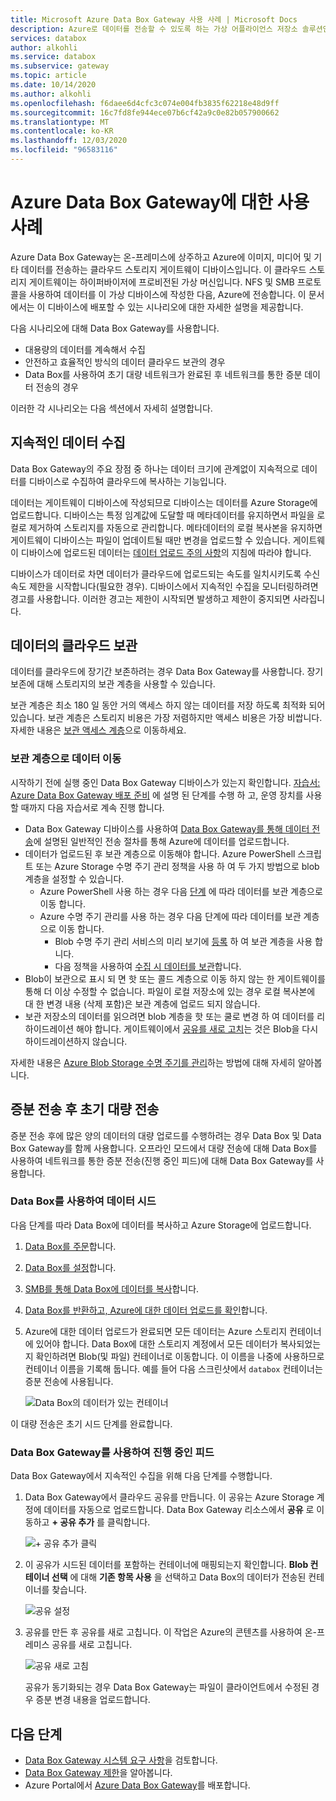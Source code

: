 ```yaml
---
title: Microsoft Azure Data Box Gateway 사용 사례 | Microsoft Docs
description: Azure로 데이터를 전송할 수 있도록 하는 가상 어플라이언스 저장소 솔루션인 Azure Data Box Gateway의 사용 사례에 대해 설명 합니다.
services: databox
author: alkohli
ms.service: databox
ms.subservice: gateway
ms.topic: article
ms.date: 10/14/2020
ms.author: alkohli
ms.openlocfilehash: f6daee6d4cfc3c074e004fb3835f62218e48d9ff
ms.sourcegitcommit: 16c7fd8fe944ece07b6cf42a9c0e82b057900662
ms.translationtype: MT
ms.contentlocale: ko-KR
ms.lasthandoff: 12/03/2020
ms.locfileid: "96583116"
---
```

# <a name="use-cases-for-azure-data-box-gateway"></a>Azure Data Box Gateway에 대한 사용 사례

Azure Data Box Gateway는 온-프레미스에 상주하고 Azure에 이미지, 미디어 및 기타 데이터를 전송하는 클라우드 스토리지 게이트웨이 디바이스입니다. 이 클라우드 스토리지 게이트웨이는 하이퍼바이저에 프로비전된 가상 머신입니다. NFS 및 SMB 프로토콜을 사용하여 데이터를 이 가상 디바이스에 작성한 다음, Azure에 전송합니다. 이 문서에서는 이 디바이스에 배포할 수 있는 시나리오에 대한 자세한 설명을 제공합니다.

다음 시나리오에 대해 Data Box Gateway를 사용합니다.

- 대용량의 데이터를 계속해서 수집
- 안전하고 효율적인 방식의 데이터 클라우드 보관의 경우
- Data Box를 사용하여 초기 대량 네트워크가 완료된 후 네트워크를 통한 증분 데이터 전송의 경우

이러한 각 시나리오는 다음 섹션에서 자세히 설명합니다.


## <a name="continuous-data-ingestion"></a>지속적인 데이터 수집

Data Box Gateway의 주요 장점 중 하나는 데이터 크기에 관계없이 지속적으로 데이터를 디바이스로 수집하여 클라우드에 복사하는 기능입니다.

데이터는 게이트웨이 디바이스에 작성되므로 디바이스는 데이터를 Azure Storage에 업로드합니다. 디바이스는 특정 임계값에 도달할 때 메타데이터를 유지하면서 파일을 로컬로 제거하여 스토리지를 자동으로 관리합니다. 메타데이터의 로컬 복사본을 유지하면 게이트웨이 디바이스는 파일이 업데이트될 때만 변경을 업로드할 수 있습니다. 게이트웨이 디바이스에 업로드된 데이터는 [데이터 업로드 주의 사항](data-box-gateway-limits.md#data-upload-caveats)의 지침에 따라야 합니다.

디바이스가 데이터로 차면 데이터가 클라우드에 업로드되는 속도를 일치시키도록 수신 속도 제한을 시작합니다(필요한 경우). 디바이스에서 지속적인 수집을 모니터링하려면 경고를 사용합니다. 이러한 경고는 제한이 시작되면 발생하고 제한이 중지되면 사라집니다.

## <a name="cloud-archival-of-data"></a>데이터의 클라우드 보관

데이터를 클라우드에 장기간 보존하려는 경우 Data Box Gateway를 사용합니다. 장기 보존에 대해 스토리지의 보관 계층을 사용할 수 있습니다.

보관 계층은 최소 180 일 동안 거의 액세스 하지 않는 데이터를 저장 하도록 최적화 되어 있습니다. 보관 계층은 스토리지 비용은 가장 저렴하지만 액세스 비용은 가장 비쌉니다. 자세한 내용은 [보관 액세스 계층](/azure/storage/blobs/storage-blob-storage-tiers#archive-access-tier)으로 이동하세요.

### <a name="move-data-to-the-archive-tier"></a>보관 계층으로 데이터 이동

시작하기 전에 실행 중인 Data Box Gateway 디바이스가 있는지 확인합니다. [자습서: Azure Data Box Gateway 배포 준비](data-box-gateway-deploy-prep.md) 에 설명 된 단계를 수행 하 고, 운영 장치를 사용할 때까지 다음 자습서로 계속 진행 합니다.

- Data Box Gateway 디바이스를 사용하여 [Data Box Gateway를 통해 데이터 전송](data-box-gateway-deploy-add-shares.md)에 설명된 일반적인 전송 절차를 통해 Azure에 데이터를 업로드합니다.
- 데이터가 업로드된 후 보관 계층으로 이동해야 합니다. Azure PowerShell 스크립트 또는 Azure Storage 수명 주기 관리 정책을 사용 하 여 두 가지 방법으로 blob 계층을 설정할 수 있습니다.  
    - Azure PowerShell 사용 하는 경우 다음 [단계](/azure/databox/data-box-how-to-set-data-tier#use-azure-powershell-to-set-the-blob-tier) 에 따라 데이터를 보관 계층으로 이동 합니다.
    - Azure 수명 주기 관리를 사용 하는 경우 다음 단계에 따라 데이터를 보관 계층으로 이동 합니다.
        - Blob 수명 주기 관리 서비스의 미리 보기에 [등록](/azure/storage/common/storage-lifecycle-management-concepts) 하 여 보관 계층을 사용 합니다.
        - 다음 정책을 사용하여 [수집 시 데이터를 보관](/azure/storage/blobs/storage-lifecycle-management-concepts#archive-data-after-ingest)합니다.
- Blob이 보관으로 표시 되 면 핫 또는 콜드 계층으로 이동 하지 않는 한 게이트웨이를 통해 더 이상 수정할 수 없습니다. 파일이 로컬 저장소에 있는 경우 로컬 복사본에 대 한 변경 내용 (삭제 포함)은 보관 계층에 업로드 되지 않습니다.
- 보관 저장소의 데이터를 읽으려면 blob 계층을 핫 또는 쿨로 변경 하 여 데이터를 리하이드레이션 해야 합니다. 게이트웨이에서 [공유를 새로 고치](data-box-gateway-manage-shares.md#refresh-shares)는 것은 Blob을 다시 하이드레이션하지 않습니다.

자세한 내용은 [Azure Blob Storage 수명 주기를 관리](/azure/storage/common/storage-lifecycle-management-concepts)하는 방법에 대해 자세히 알아봅니다.

## <a name="initial-bulk-transfer-followed-by-incremental-transfer"></a>증분 전송 후 초기 대량 전송

증분 전송 후에 많은 양의 데이터의 대량 업로드를 수행하려는 경우 Data Box 및 Data Box Gateway를 함께 사용합니다. 오프라인 모드에서 대량 전송에 대해 Data Box를 사용하여 네트워크를 통한 증분 전송(진행 중인 피드)에 대해 Data Box Gateway를 사용합니다.

### <a name="seed-the-data-with-data-box"></a>Data Box를 사용하여 데이터 시드

다음 단계를 따라 Data Box에 데이터를 복사하고 Azure Storage에 업로드합니다.

1. [Data Box를 주문](/azure/databox/data-box-deploy-ordered)합니다.
2. [Data Box를 설정](/azure/databox/data-box-deploy-set-up)합니다.
3. [SMB를 통해 Data Box에 데이터를 복사](/azure/databox/data-box-deploy-copy-data)합니다.
4. [Data Box를 반환하고, Azure에 대한 데이터 업로드를 확인](/azure/databox/data-box-deploy-picked-up)합니다.
5. Azure에 대한 데이터 업로드가 완료되면 모든 데이터는 Azure 스토리지 컨테이너에 있어야 합니다. Data Box에 대한 스토리지 계정에서 모든 데이터가 복사되었는지 확인하려면 Blob(및 파일) 컨테이너로 이동합니다. 이 이름을 나중에 사용하므로 컨테이너 이름을 기록해 둡니다. 예를 들어 다음 스크린샷에서 `databox` 컨테이너는 증분 전송에 사용됩니다.

    ![Data Box의 데이터가 있는 컨테이너](media/data-box-gateway-use-cases/data-container.png)

이 대량 전송은 초기 시드 단계를 완료합니다.

### <a name="ongoing-feed-with-data-box-gateway"></a>Data Box Gateway를 사용하여 진행 중인 피드

Data Box Gateway에서 지속적인 수집을 위해 다음 단계를 수행합니다. 

1. Data Box Gateway에서 클라우드 공유를 만듭니다. 이 공유는 Azure Storage 계정에 데이터를 자동으로 업로드합니다. Data Box Gateway 리소스에서 **공유** 로 이동하고 **+ 공유 추가** 를 클릭합니다.

    ![+ 공유 추가 클릭](media/data-box-gateway-use-cases/add-share.png)

2. 이 공유가 시드된 데이터를 포함하는 컨테이너에 매핑되는지 확인합니다. **Blob 컨테이너 선택** 에 대해 **기존 항목 사용** 을 선택하고 Data Box의 데이터가 전송된 컨테이너를 찾습니다.

    ![공유 설정](media/data-box-gateway-use-cases/share-settings-select-existing-container.png)

3. 공유를 만든 후 공유를 새로 고칩니다. 이 작업은 Azure의 콘텐츠를 사용하여 온-프레미스 공유를 새로 고칩니다.

    ![공유 새로 고침](media/data-box-gateway-use-cases/refresh-share.png)

    공유가 동기화되는 경우 Data Box Gateway는 파일이 클라이언트에서 수정된 경우 증분 변경 내용을 업로드합니다.

## <a name="next-steps"></a>다음 단계

- [Data Box Gateway 시스템 요구 사항](data-box-gateway-system-requirements.md)을 검토합니다.
- [Data Box Gateway 제한](data-box-gateway-limits.md)을 알아봅니다.
- Azure Portal에서 [Azure Data Box Gateway](data-box-gateway-deploy-prep.md)를 배포합니다.
